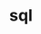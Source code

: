---
title: 'sql'
description: 'Nulla non eu commodo id sint proident elit laborum quis enim pariatur sint. Ut ad laboris non commodo veniam sit ex veniam reprehenderit aliquip sint. Cupidatat magna aliqua reprehenderit velit ex ullamco officia consequat in.'
lectures:
  [
    { title: "Ipsum", description: "blabla" },
    { title: "Ipsum", description: "blabla" },
    { title: "Ipsum", description: "blabla" },
  ]
design: 1
iconPath: './datenbanken.png'
---